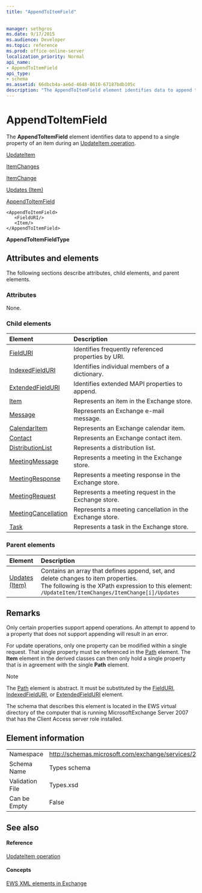 ```yaml
---
title: "AppendToItemField"
 
 
manager: sethgros
ms.date: 9/17/2015
ms.audience: Developer
ms.topic: reference
ms.prod: office-online-server
localization_priority: Normal
api_name:
- AppendToItemField
api_type:
- schema
ms.assetid: 66dbcb4a-ae6d-4648-8610-67187bdb105c
description: "The AppendToItemField element identifies data to append to a single property of an item during an UpdateItem operation."
---
```


# AppendToItemField

The **AppendToItemField** element identifies data to append to a single property of an item during an [UpdateItem operation](updateitem-operation.md).
  
[UpdateItem](updateitem.md)
  
[ItemChanges](itemchanges.md)
  
[ItemChange](itemchange.md)
  
[Updates (Item)](updates-item.md)
  
[AppendToItemField](appendtoitemfield.md)
  
```
<AppendToItemField>
   <FieldURI/>
   <Item/>
</AppendToItemField>
```

 **AppendToItemFieldType**
## Attributes and elements

The following sections describe attributes, child elements, and parent elements.
  
### Attributes

None.
  
### Child elements

|**Element**|**Description**|
|:-----|:-----|
|[FieldURI](fielduri.md) <br/> |Identifies frequently referenced properties by URI.  <br/> |
|[IndexedFieldURI](indexedfielduri.md) <br/> |Identifies individual members of a dictionary.  <br/> |
|[ExtendedFieldURI](extendedfielduri.md) <br/> |Identifies extended MAPI properties to append.  <br/> |
|[Item](item.md) <br/> |Represents an item in the Exchange store.  <br/> |
|[Message](message-ex15websvcsotherref.md) <br/> |Represents an Exchange e-mail message.  <br/> |
|[CalendarItem](calendaritem.md) <br/> |Represents an Exchange calendar item.  <br/> |
|[Contact](contact.md) <br/> |Represents an Exchange contact item.  <br/> |
|[DistributionList](distributionlist.md) <br/> |Represents a distribution list.  <br/> |
|[MeetingMessage](meetingmessage.md) <br/> |Represents a meeting in the Exchange store.  <br/> |
|[MeetingResponse](meetingresponse.md) <br/> |Represents a meeting response in the Exchange store.  <br/> |
|[MeetingRequest](meetingrequest.md) <br/> |Represents a meeting request in the Exchange store.  <br/> |
|[MeetingCancellation](meetingcancellation.md) <br/> |Represents a meeting cancellation in the Exchange store.  <br/> |
|[Task](task.md) <br/> |Represents a task in the Exchange store.  <br/> |
   
### Parent elements

|**Element**|**Description**|
|:-----|:-----|
|[Updates (Item)](updates-item.md) <br/> |Contains an array that defines append, set, and delete changes to item properties.  <br/> The following is the XPath expression to this element:  `/UpdateItem/ItemChanges/ItemChange[i]/Updates` <br/> |
   
## Remarks

Only certain properties support append operations. An attempt to append to a property that does not support appending will result in an error.
  
For update operations, only one property can be modified within a single request. That single property must be referenced in the [Path](path.md) element. The **Item** element in the derived classes can then only hold a single property that is in agreement with the single **Path** element. 
  
> [!NOTE]
> The [Path](path.md) element is abstract. It must be substituted by the [FieldURI](fielduri.md), [IndexedFieldURI](indexedfielduri.md), or [ExtendedFieldURI](extendedfielduri.md) element. 
  
The schema that describes this element is located in the EWS virtual directory of the computer that is running MicrosoftExchange Server 2007 that has the Client Access server role installed.
  
## Element information

|||
|:-----|:-----|
|Namespace  <br/> |http://schemas.microsoft.com/exchange/services/2006/types  <br/> |
|Schema Name  <br/> |Types schema  <br/> |
|Validation File  <br/> |Types.xsd  <br/> |
|Can be Empty  <br/> |False  <br/> |
   
## See also

#### Reference

[UpdateItem operation](updateitem-operation.md)
#### Concepts

[EWS XML elements in Exchange](ews-xml-elements-in-exchange.md)

